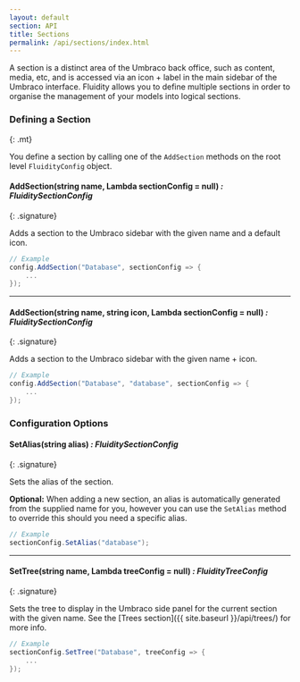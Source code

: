 ```yaml
---
layout: default
section: API
title: Sections
permalink: /api/sections/index.html
---
```


A section is a distinct area of the Umbraco back office, such as content, media, etc, and is accessed via an icon + label in the main sidebar of the Umbraco interface. Fluidity allows you to define multiple sections in order to organise the management of your models into logical sections.

### Defining a Section
{: .mt}

You define a section by calling one of the `AddSection` methods on the root level `FluidityConfig` object.

#### AddSection(string name, Lambda sectionConfig = null) *: FluiditySectionConfig*
{: .signature}

Adds a section to the Umbraco sidebar with the given name and a default icon.

````csharp
// Example
config.AddSection("Database", sectionConfig => {
    ...
});
````

---

#### AddSection(string name, string icon,  Lambda sectionConfig = null) *: FluiditySectionConfig*
{: .signature}

Adds a section to the Umbraco sidebar with the given name + icon.

````csharp
// Example
config.AddSection("Database", "database", sectionConfig => {
    ...
});
````

### Configuration Options

#### SetAlias(string alias) *: FluiditySectionConfig*
{: .signature}

Sets the alias of the section.  

**Optional:** When adding a new section, an alias is automatically generated from the supplied name for you, however you can use the `SetAlias` method to override this should you need a specific alias.

````csharp
// Example
sectionConfig.SetAlias("database");
````

---

#### SetTree(string name, Lambda treeConfig = null) *: FluidityTreeConfig*
{: .signature}

Sets the tree to display in the Umbraco side panel for the current section with the given name. See the [Trees section]({{ site.baseurl }}/api/trees/) for more info.

````csharp
// Example
sectionConfig.SetTree("Database", treeConfig => {
    ...
});
````